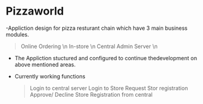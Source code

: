 # Pizzaworld

-Appliction design for pizza resturant chain which have 3 main business modules.
  > Online Ordering \n
  > In-store \n
  > Central Admin Server \n
  
- The Appliction stuctured and configured to continue thedevelopment on above mentioned areas.

- Currently working functions
  > Login to central server
  > Login to Store
  > Request Stor registration
  > Approve/ Decline Store Registration from central
